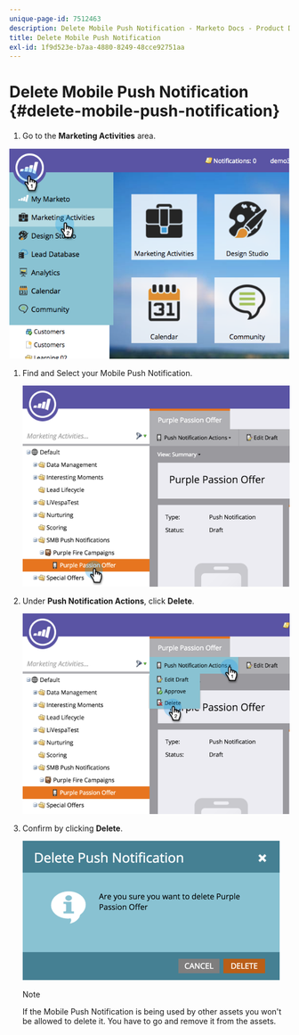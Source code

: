 ```yaml
---
unique-page-id: 7512463
description: Delete Mobile Push Notification - Marketo Docs - Product Documentation
title: Delete Mobile Push Notification
exl-id: 1f9d523e-b7aa-4880-8249-48cce92751aa
---
```

# Delete Mobile Push Notification {#delete-mobile-push-notification}

1. Go to the **Marketing Activities** area.

![](assets/image2015-4-22-18-3a42-3a36.png)

1. Find and Select your Mobile Push Notification.

   ![](assets/image2015-4-22-18-3a43-3a21.png)

1. Under **Push Notification Actions**, click **Delete**.

   ![](assets/image2015-4-22-18-3a43-3a38.png)

1. Confirm by clicking **Delete**.

   ![](assets/image2015-4-22-18-3a43-3a51.png)

   >[!NOTE]
   >
   >If the Mobile Push Notification is being used by other assets you won't be allowed to delete it. You have to go and remove it from the assets.
